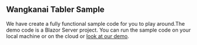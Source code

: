 ## Wangkanai Tabler Sample

We have create a fully functional sample code for you to play around.The demo code is a Blazor Server project.
You can run the sample code on your local machine or on the cloud or [look at our demo](https://tabler.wangkanai.com/).
